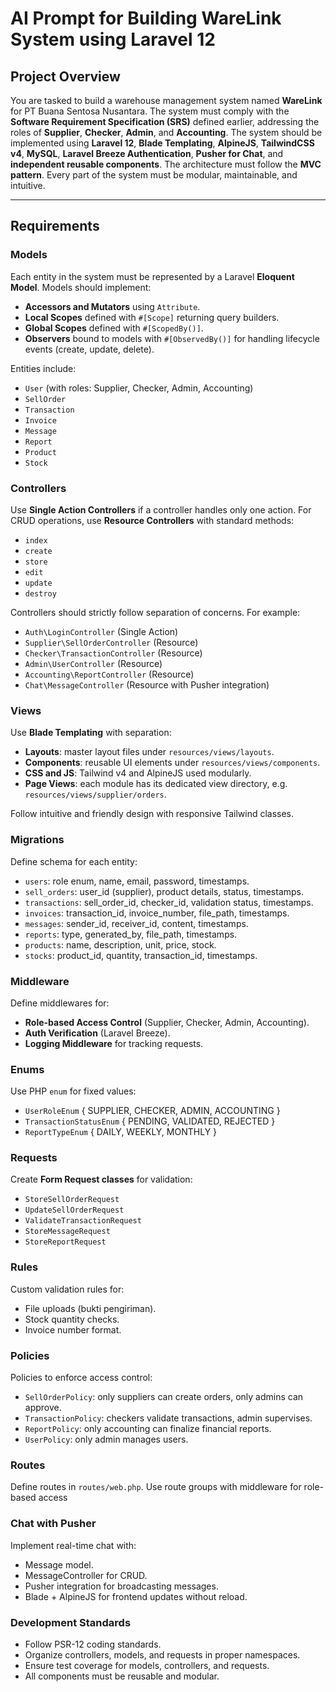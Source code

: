 # AI Prompt for Building WareLink System using Laravel 12

## Project Overview
You are tasked to build a warehouse management system named **WareLink** for PT Buana Sentosa Nusantara. The system must comply with the **Software Requirement Specification (SRS)** defined earlier, addressing the roles of **Supplier**, **Checker**, **Admin**, and **Accounting**. The system should be implemented using **Laravel 12**, **Blade Templating**, **AlpineJS**, **TailwindCSS v4**, **MySQL**, **Laravel Breeze Authentication**, **Pusher for Chat**, and **independent reusable components**.
The architecture must follow the **MVC pattern**. Every part of the system must be modular, maintainable, and intuitive.

---

## Requirements

### Models
Each entity in the system must be represented by a Laravel **Eloquent Model**. Models should implement:
- **Accessors and Mutators** using `Attribute`.
- **Local Scopes** defined with `#[Scope]` returning query builders.
- **Global Scopes** defined with `#[ScopedBy()]`.
- **Observers** bound to models with `#[ObservedBy()]` for handling lifecycle events (create, update, delete).

Entities include:
- `User` (with roles: Supplier, Checker, Admin, Accounting)
- `SellOrder`
- `Transaction`
- `Invoice`
- `Message`
- `Report`
- `Product`
- `Stock`

### Controllers
Use **Single Action Controllers** if a controller handles only one action. For CRUD operations, use **Resource Controllers** with standard methods:
- `index`
- `create`
- `store`
- `edit`
- `update`
- `destroy`

Controllers should strictly follow separation of concerns. For example:
- `Auth\LoginController` (Single Action)
- `Supplier\SellOrderController` (Resource)
- `Checker\TransactionController` (Resource)
- `Admin\UserController` (Resource)
- `Accounting\ReportController` (Resource)
- `Chat\MessageController` (Resource with Pusher integration)

### Views
Use **Blade Templating** with separation:
- **Layouts**: master layout files under `resources/views/layouts`.
- **Components**: reusable UI elements under `resources/views/components`.
- **CSS and JS**: Tailwind v4 and AlpineJS used modularly.
- **Page Views**: each module has its dedicated view directory, e.g. `resources/views/supplier/orders`.

Follow intuitive and friendly design with responsive Tailwind classes.

### Migrations
Define schema for each entity:
- `users`: role enum, name, email, password, timestamps.
- `sell_orders`: user_id (supplier), product details, status, timestamps.
- `transactions`: sell_order_id, checker_id, validation status, timestamps.
- `invoices`: transaction_id, invoice_number, file_path, timestamps.
- `messages`: sender_id, receiver_id, content, timestamps.
- `reports`: type, generated_by, file_path, timestamps.
- `products`: name, description, unit, price, stock.
- `stocks`: product_id, quantity, transaction_id, timestamps.

### Middleware
Define middlewares for:
- **Role-based Access Control** (Supplier, Checker, Admin, Accounting).
- **Auth Verification** (Laravel Breeze).
- **Logging Middleware** for tracking requests.

### Enums
Use PHP `enum` for fixed values:
- `UserRoleEnum` { SUPPLIER, CHECKER, ADMIN, ACCOUNTING }
- `TransactionStatusEnum` { PENDING, VALIDATED, REJECTED }
- `ReportTypeEnum` { DAILY, WEEKLY, MONTHLY }

### Requests
Create **Form Request classes** for validation:
- `StoreSellOrderRequest`
- `UpdateSellOrderRequest`
- `ValidateTransactionRequest`
- `StoreMessageRequest`
- `StoreReportRequest`

### Rules
Custom validation rules for:
- File uploads (bukti pengiriman).
- Stock quantity checks.
- Invoice number format.

### Policies
Policies to enforce access control:
- `SellOrderPolicy`: only suppliers can create orders, only admins can approve.
- `TransactionPolicy`: checkers validate transactions, admin supervises.
- `ReportPolicy`: only accounting can finalize financial reports.
- `UserPolicy`: only admin manages users.

### Routes
Define routes in `routes/web.php`.
Use route groups with middleware for role-based access

### Chat with Pusher
Implement real-time chat with:
- Message model.
- MessageController for CRUD.
- Pusher integration for broadcasting messages.
- Blade + AlpineJS for frontend updates without reload.

### Development Standards
- Follow PSR-12 coding standards.
- Organize controllers, models, and requests in proper namespaces.
- Ensure test coverage for models, controllers, and requests.
- All components must be reusable and modular.
